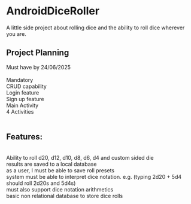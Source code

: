# AndroidDiceRoller
A little side project about rolling dice and the ability to roll dice wherever you are.


## Project Planning
Must have by 24/06/2025 <br>
<br>
Mandatory <br>
CRUD capability <br>
Login feature <br>
Sign up feature <br>
Main Activity <br>
4 Activities <br>
<br>
## Features:
<br>
Ability to roll d20, d12, d10, d8, d6, d4 and custom sided die<br>
results are saved to a local database<br>
as a user, I must be able to save roll presets <br>
system must be able to interpret dice notation. e.g. (typing 2d20 + 5d4 should roll 2d20s and 5d4s)<br>
must also support dice notation arithmetics<br>
basic non relational database to store dice rolls <br>
